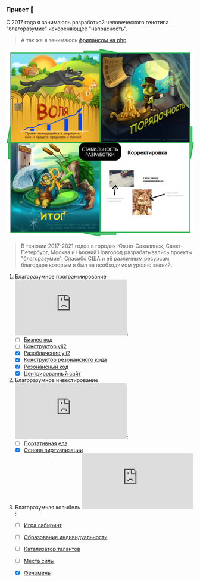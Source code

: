 ### Привет 👋

С 2017 года я занимаюсь разработкой человеческого генотипа "благоразумие" искореняющее "напрасность". 

> А так же я занимаюсь <a href="https://www.fl.ru/users/botogame/">фрилансом на php</a>.

![](./prudence-cicle-3.png)

> В течении 2017-2021 годов в городах Южно-Сахалинск, Санкт-Петербург, Москва и Нижний Новгород разрабатывались проекты "благоразумие". Спасибо США и её различным ресурсам, благодаря которым я был на необходимом уровне знаний.

1. Благоразумное программирование ![](https://xn----7sbacdjr2becdctmafk8ewd6dya1d.xn--p1ai/github/github_update2.php?repositorie=programming.prudence&update=1):
   - [ ] <a href="https://github.com/dominic-of-russia/programming.prudence/blob/main/README.md">Бизнес код</a>
   - [ ] <a href="https://github.com/dominic-of-russia/programming.prudence/blob/main/Прототипы/Конструктор%20yii2/README.md">Конструктор yii2</a>
   - [X] <a href="https://github.com/dominic-of-russia/programming.prudence/blob/main/Прототипы/Разоблачение%20yii2/README.md">Разоблачение yii2</a>
   - [X] <a href="https://github.com/dominic-of-russia/programming.prudence/blob/main/Прототипы/Конструктор%20резонансного%20кода/README.md">Конструктор резонансного кода</a>
   - [X] <a href="https://github.com/dominic-of-russia/programming.prudence/blob/main/Прототипы/Резонансный%20код/README.md">Резонансный код</a>
   - [X] <a href="https://github.com/dominic-of-russia/programming.prudence/blob/main/Прототипы/Центрированный%20сайт/README.md">Центрированный сайт</a>

2. Благоразумное инвестирование ![](https://xn----7sbacdjr2becdctmafk8ewd6dya1d.xn--p1ai/github/github_update2.php?repositorie=investing.prudence&update=1):
   - [ ] <a href="https://github.com/dominic-of-russia/investing.prudence/blob/main/README.md">Портативная еда</a>
   - [X] <a href="https://github.com/dominic-of-russia/investing.prudence/blob/main/Прототипы/Основа%20виртуализации/README.md">Основа виртуализации</a>

3. Благоразумная колыбель ![](https://xn----7sbacdjr2becdctmafk8ewd6dya1d.xn--p1ai/github/github_update2.php?repositorie=cradle.prudence&update=1):
   - [ ] <a href="https://github.com/dominic-of-russia/cradle.prudence/blob/main/Прототипы/Играр%20лабиринт/README.md">Игра лабиринт</a>
   - [ ] <a href="https://github.com/dominic-of-russia/cradle.prudence/blob/main/README.md">Образование индивидуальности</a>
   - [ ] <a href="https://github.com/dominic-of-russia/cradle.prudence/blob/main/Прототипы/Катализатор%20талантов/README.md">Катализатор талантов</a>
   - [ ] <a href="https://github.com/dominic-of-russia/cradle.prudence/blob/main/Прототипы/Места%20силы/README.md">Места силы</a>
   - [X] <a href="https://github.com/dominic-of-russia/cradle.prudence/blob/main/Прототипы/Феномены/README.md">Феномены</a>




